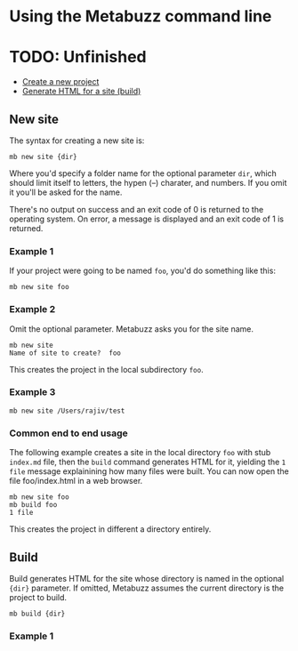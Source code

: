 # Using the Metabuzz command line 
# TODO: Unfinished

* [Create a new project](#new-site)
* [Generate HTML for a site (build)](#build)  

## New site

The syntax for creating a new site is:

```
mb new site {dir}
```

Where you'd specify a folder name for the optional
parameter `dir`, which should limit itself to letters, the 
hypen (&ndash;) charater, and numbers. 
If you omit it you'll be asked for the name.

There's no output on success and an exit code of 0 is 
returned to the operating system. On error, a
message is displayed and an exit code of 1 is
returned.

### Example 1

If your project were going to be named `foo`, you'd
do something like this:

```
mb new site foo
```

### Example 2

Omit the optional parameter. Metabuzz asks you
for the site name.

```
mb new site
Name of site to create?  foo
```

This creates the project in the local subdirectory `foo`.

### Example 3

```
mb new site /Users/rajiv/test
```

### Common end to end usage

The following example creates a site in the
local directory `foo` with stub `index.md`
file, then the `build` command generates HTML for it,
yielding the `1 file` message explainining how
many files were built. 
You can now open the file foo/index.html in a web
browser.

```
mb new site foo
mb build foo
1 file
```
This creates the project in different a directory entirely.


## Build 

Build generates HTML for the site whose directory is
named in the optional `{dir}` parameter.
If omitted, Metabuzz assumes the current directory
is the project to build.

```
mb build {dir}
```

### Example 1


